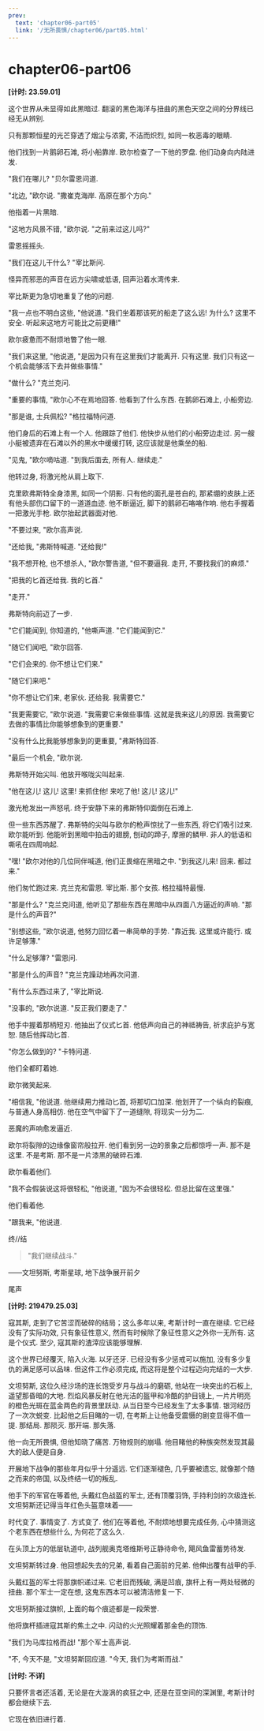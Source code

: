 ```yaml
---
prev:
  text: 'chapter06-part05'
  link: '/无所畏惧/chapter06/part05.html'
---
```


# chapter06-part06

**[计时: 23.59.01]**

这个世界从未显得如此黑暗过. 翻滚的黑色海洋与扭曲的黑色天空之间的分界线已经无从辨别.

只有那颗恒星的光芒穿透了烟尘与浓雾, 不洁而炽烈, 如同一枚恶毒的眼睛.

他们找到一片鹅卵石滩, 将小船靠岸. 欧尔检查了一下他的罗盘. 他们动身向内陆进发.

"我们在哪儿? "贝尔雷恩问道.

"北边, "欧尔说. "撒崔克海岸. 高原在那个方向."

他指着一片黑暗.

"这地方风景不错, "欧尔说. "之前来过这儿吗?"

雷恩摇摇头.

"我们在这儿干什么? "宰比斯问.

怪异而邪恶的声音在远方尖啸或低语, 回声沿着水湾传来.

宰比斯更为急切地重复了他的问题.

"我一点也不明白这些, "他说道. "我们坐着那该死的船走了这么远! 为什么? 这里不安全. 听起来这地方可能比之前更糟!"

欧尔疲惫而不耐烦地瞥了他一眼.

"我们来这里, "他说道, "是因为只有在这里我们才能离开. 只有这里. 我们只有这一个机会能够活下去并做些事情."

"做什么? "克兰克问.

"重要的事情, "欧尔心不在焉地回答. 他看到了什么东西. 在鹅卵石滩上, 小船旁边.

"那是谁, 士兵佩松? "格拉福特问道.

他们身后的石滩上有一个人. 他跟踪了他们. 他快步从他们的小船旁边走过. 另一艘小艇被遗弃在石滩以外的黑水中缓缓打转, 这应该就是他乘坐的船.

"见鬼, "欧尔嘀咕道. "到我后面去, 所有人. 继续走."

他转过身, 将激光枪从肩上取下.

克里欧弗斯特全身漆黑, 如同一个阴影. 只有他的面孔是苍白的, 那紧绷的皮肤上还有他头部伤口留下的一道道血迹. 他不断逼近, 脚下的鹅卵石咯咯作响. 他右手握着一把激光手枪. 欧尔抬起武器面对他.

"不要过来, "欧尔高声说.

"还给我, "弗斯特喊道. "还给我!"

"我不想开枪, 也不想杀人, "欧尔警告道, "但不要逼我. 走开, 不要找我们的麻烦."

"把我的匕首还给我. 我的匕首."

"走开."

弗斯特向前迈了一步.

"它们能闻到, 你知道的, "他嘶声道. "它们能闻到它."

"随它们闻吧, "欧尔回答.

"它们会来的. 你不想让它们来."

"随它们来吧."

"你不想让它们来, 老家伙. 还给我. 我需要它."

"我更需要它, "欧尔说道. "我需要它来做些事情. 这就是我来这儿的原因. 我需要它去做的事情比你能够想象到的更重要."

"没有什么比我能够想象到的更重要, "弗斯特回答.

"最后一个机会, "欧尔说.

弗斯特开始尖叫. 他放开喉咙尖叫起来.

"他在这儿! 这儿! 这里! 来抓住他! 来吃了他! 这儿! 这儿!"

激光枪发出一声怒吼. 终于安静下来的弗斯特仰面倒在石滩上.

但一些东西苏醒了. 弗斯特的尖叫与欧尔的枪声惊扰了一些东西, 将它们吸引过来. 欧尔能听到. 他能听到黑暗中拍击的翅膀, 刨动的蹄子, 摩擦的鳞甲. 非人的低语和嘶吼在四周响起.

"嘿! "欧尔对他的几位同伴喊道, 他们正畏缩在黑暗之中. "到我这儿来! 回来. 都过来."

他们匆忙跑过来. 克兰克和雷恩. 宰比斯. 那个女孩. 格拉福特最慢.

"那是什么? "克兰克问道, 他听见了那些东西在黑暗中从四面八方逼近的声响. "那是什么的声音?"

"别想这些, "欧尔说道, 他努力回忆着一串简单的手势. "靠近我. 这里或许能行. 或许足够薄."

"什么足够薄? "雷恩问.

"那是什么的声音? "克兰克躁动地再次问道.

"有什么东西过来了, "宰比斯说.

"没事的, "欧尔说道. "反正我们要走了."

他手中握着那柄短刃. 他抽出了仪式匕首. 他低声向自己的神祗祷告, 祈求庇护与宽恕. 随后他挥动匕首.

"你怎么做到的? "卡特问道.

他们全都盯着她.

欧尔微笑起来.

"相信我, "他说道. 他继续用力推动匕首, 将那切口加深. 他划开了一个纵向的裂痕, 与普通人身高相仿. 他在空气中留下了一道缝隙, 将现实一分为二.

恶魔的声响愈发逼近.

欧尔将裂隙的边缘像窗帘般拉开. 他们看到另一边的景象之后都惊呼一声. 那不是这里. 不是考斯. 那不是一片漆黑的破碎石滩.

欧尔看着他们.

"我不会假装说这将很轻松, "他说道, "因为不会很轻松. 但总比留在这里强."

他们看着他.

"跟我来, "他说道.

终//结

> "我们继续战斗."

——文坦努斯, 考斯星球, 地下战争展开前夕

尾声

**[计时: 219479.25.03]**

寇其斯, 走到了它苦涩而破碎的结局；这么多年以来, 考斯计时一直在继续. 它已经没有了实际功效, 只有象征性意义, 然而有时候除了象征性意义之外你一无所有. 这是个仪式. 至少, 寇其斯的渣滓应该能够理解.

这个世界已经覆灭, 陷入火海. 以牙还牙. 已经没有多少惩戒可以施加, 没有多少复仇的满足感可以品味. 但这件工作必须完成, 而这将是整个过程迈向完结的一大步.

文坦努斯, 这位久经沙场的连长饱受岁月与战斗的磨砺, 他站在一块突出的石板上, 遥望那昏暗的大地. 烈焰风暴反射在他光洁的盔甲和冷酷的护目镜上, 一片片明亮的橙色光斑在蓝金两色的背景里跃动. 从当日至今已经发生了太多事情. 银河经历了一次次蜕变. 比起他之后目睹的一切, 在考斯上让他备受震慑的剧变显得不值一提. 那结局. 那陨灭. 那开端. 那失落.

他一向无所畏惧, 但他知晓了痛苦. 万物规则的崩塌. 他目睹他的种族突然发现其最大的敌人便是自身.

开展地下战争的那些年月似乎十分遥远. 它们逐渐褪色, 几乎要被遗忘, 就像那个随之而来的帝国, 以及终结一切的叛乱.

他手下的军官在等着他, 头戴红色战盔的军士, 还有顶覆羽饰, 手持利剑的次级连长. 文坦努斯还记得当年红色头盔意味着——

时代变了. 事情变了. 方式变了. 他们在等着他, 不耐烦地想要完成任务, 心中猜测这个老东西在想些什么, 为何花了这么久.

在头顶上方的低层轨道中, 战列舰奥克塔维斯号正静待命令, 飓风鱼雷蓄势待发.

文坦努斯转过身. 他回想起失去的兄弟, 看着自己面前的兄弟. 他伸出覆有战甲的手.

头戴红盔的军士将那旗帜递过来. 它老旧而残破, 满是凹痕, 旗杆上有一两处轻微的扭曲. 那个军士一定在想, 这鬼东西本可以被清洁修复一下.

文坦努斯接过旗帜, 上面的每个痕迹都是一段荣誉.

他将旗杆插进寇其斯的焦土之中. 闪动的火光照耀着那金色的顶饰.

"我们为马库拉格而战! "那个军士高声说.

"不, 今天不是, "文坦努斯回应道. "今天, 我们为考斯而战."

**[计时: 不详]**

只要怀言者还活着, 无论是在大漩涡的疯狂之中, 还是在亚空间的深渊里, 考斯计时都会继续下去.

它现在依旧进行着.
